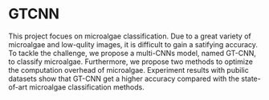 # GTCNN
This project focues on microalgae classification. 
Due to a great variety of microalgae and low-qulity images, it is difficult to gain a satifying accuracy. 
To tackle the challenge, we propose a multi-CNNs model, named GT-CNN, to classify microalgae.
Furthermore, we propose two methods to optimize the computation overhead of microalgae.
Experiment results with pubilic datasets show that GT-CNN get a higher accuracy compared with the state-of-art microalgae classification 
methods.
